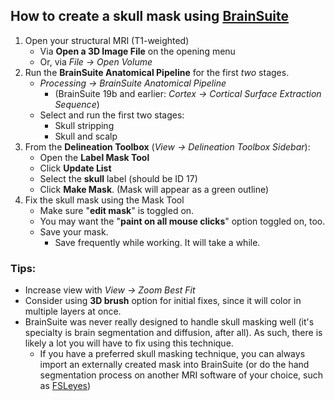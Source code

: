 ## How to create a skull mask using **[BrainSuite](http://brainsuite.org/)**
1. Open your structural MRI (T1-weighted)
    * Via **Open a 3D Image File** on the opening menu
    * Or, via _File -> Open Volume_
2. Run the **BrainSuite Anatomical Pipeline** for the first _two_ stages.
    * _Processing -> BrainSuite Anatomical Pipeline_
        * (BrainSuite 19b and earlier: _Cortex -> Cortical Surface Extraction Sequence_)
    * Select and run the first two stages:
        * Skull stripping
        * Skull and scalp
3. From the **Delineation Toolbox** (_View -> Delineation Toolbox Sidebar_):
    * Open the **Label Mask Tool**
    * Click **Update List**
    * Select the **skull** label (should be ID 17)
    * Click **Make Mask**. (Mask will appear as a green outline)
4. Fix the skull mask using the Mask Tool
    * Make sure "**edit mask**" is toggled on.
    * You may want the "**paint on all mouse clicks**" option toggled on, too.
    * Save your mask.
        * Save frequently while working. It will take a while.
    
### Tips:
* Increase view with _View -> Zoom Best Fit_
* Consider using **3D brush** option for initial fixes, since it will color in multiple layers at once.
* BrainSuite was never really designed to handle skull masking well (it's specialty is brain segmentation and diffusion, after all). As such, there is likely a lot you will have to fix using this technique.
    * If you have a preferred skull masking technique, you can always import an externally created mask into BrainSuite (or do the hand segmentation process on another MRI software of your choice, such as [FSLeyes](https://fsl.fmrib.ox.ac.uk/fsl/fslwiki/FSLeyes))
